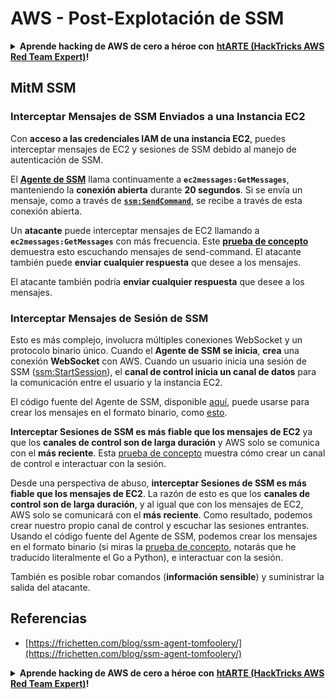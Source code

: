 # AWS - Post-Explotación de SSM

<details>

<summary><strong>Aprende hacking de AWS de cero a héroe con</strong> <a href="https://training.hacktricks.xyz/courses/arte"><strong>htARTE (HackTricks AWS Red Team Expert)</strong></a><strong>!</strong></summary>

Otras formas de apoyar a HackTricks:

* Si quieres ver tu **empresa anunciada en HackTricks** o **descargar HackTricks en PDF** revisa los [**PLANES DE SUSCRIPCIÓN**](https://github.com/sponsors/carlospolop)!
* Consigue el [**merchandising oficial de PEASS & HackTricks**](https://peass.creator-spring.com)
* Descubre [**La Familia PEASS**](https://opensea.io/collection/the-peass-family), nuestra colección de [**NFTs**](https://opensea.io/collection/the-peass-family) exclusivos
* **Únete al** 💬 [**grupo de Discord**](https://discord.gg/hRep4RUj7f) o al [**grupo de telegram**](https://t.me/peass) o **sígueme** en **Twitter** 🐦 [**@carlospolopm**](https://twitter.com/carlospolopm)**.**
* **Comparte tus trucos de hacking enviando PRs a los repositorios de github de** [**HackTricks**](https://github.com/carlospolop/hacktricks) y [**HackTricks Cloud**](https://github.com/carlospolop/hacktricks-cloud).

</details>

## MitM SSM

### Interceptar Mensajes de SSM Enviados a una Instancia EC2 <a href="#intercept-ec2-messages" id="intercept-ec2-messages"></a>

Con **acceso a las credenciales IAM de una instancia EC2**, puedes interceptar mensajes de EC2 y sesiones de SSM debido al manejo de autenticación de SSM.

El [**Agente de SSM**](https://github.com/aws/amazon-ssm-agent) llama continuamente a **`ec2messages:GetMessages`**, manteniendo la **conexión abierta** durante **20 segundos**. Si se envía un mensaje, como a través de [**`ssm:SendCommand`**](https://docs.aws.amazon.com/cli/latest/reference/ssm/send-command.html), se recibe a través de esta conexión abierta.

Un **atacante** puede interceptar mensajes de EC2 llamando a **`ec2messages:GetMessages`** con más frecuencia. Este [**prueba de concepto**](https://github.com/Frichetten/ssm-agent-research/tree/main/ssm-document-interception) demuestra esto escuchando mensajes de send-command. El atacante también puede **enviar cualquier respuesta** que desee a los mensajes.

El atacante también podría **enviar cualquier respuesta** que desee a los mensajes.

### Interceptar Mensajes de Sesión de SSM

Esto es más complejo, involucra múltiples conexiones WebSocket y un protocolo binario único. Cuando el **Agente de SSM se inicia**, **crea** una conexión **WebSocket** con AWS. Cuando un usuario inicia una sesión de SSM ([ssm:StartSession](https://docs.aws.amazon.com/cli/latest/reference/ssm/start-session.html)), el **canal de control inicia un canal de datos** para la comunicación entre el usuario y la instancia EC2.

El código fuente del Agente de SSM, disponible [aquí](https://github.com/aws/amazon-ssm-agent), puede usarse para crear los mensajes en el formato binario, como [esto](https://github.com/aws/amazon-ssm-agent/blob/21c85d674bbb44dd13cd8738d1b9d86658a6b18e/agent/session/contracts/agentmessage.go#L73).

**Interceptar Sesiones de SSM es más fiable que los mensajes de EC2** ya que los **canales de control son de larga duración** y AWS solo se comunica con el **más reciente**. Esta [prueba de concepto](https://github.com/Frichetten/ssm-agent-research/tree/main/ssm-session-interception) muestra cómo crear un canal de control e interactuar con la sesión.

Desde una perspectiva de abuso, **interceptar Sesiones de SSM es más fiable que los mensajes de EC2**. La razón de esto es que los **canales de control son de larga duración**, y al igual que con los mensajes de EC2, AWS solo se comunicará con el **más reciente**. Como resultado, podemos crear nuestro propio canal de control y escuchar las sesiones entrantes. Usando el código fuente del Agente de SSM, podemos crear los mensajes en el formato binario (si miras la [prueba de concepto](https://github.com/Frichetten/ssm-agent-research/tree/main/ssm-session-interception), notarás que he traducido literalmente el Go a Python), e interactuar con la sesión.

También es posible robar comandos (**información sensible**) y suministrar la salida del atacante.

## Referencias

* [https://frichetten.com/blog/ssm-agent-tomfoolery/](https://frichetten.com/blog/ssm-agent-tomfoolery/)

<details>

<summary><strong>Aprende hacking de AWS de cero a héroe con</strong> <a href="https://training.hacktricks.xyz/courses/arte"><strong>htARTE (HackTricks AWS Red Team Expert)</strong></a><strong>!</strong></summary>

Otras formas de apoyar a HackTricks:

* Si quieres ver tu **empresa anunciada en HackTricks** o **descargar HackTricks en PDF** revisa los [**PLANES DE SUSCRIPCIÓN**](https://github.com/sponsors/carlospolop)!
* Consigue el [**merchandising oficial de PEASS & HackTricks**](https://peass.creator-spring.com)
* Descubre [**La Familia PEASS**](https://opensea.io/collection/the-peass-family), nuestra colección de [**NFTs**](https://opensea.io/collection/the-peass-family) exclusivos
* **Únete al** 💬 [**grupo de Discord**](https://discord.gg/hRep4RUj7f) o al [**grupo de telegram**](https://t.me/peass) o **sígueme** en **Twitter** 🐦 [**@carlospolopm**](https://twitter.com/carlospolopm)**.**
* **Comparte tus trucos de hacking enviando PRs a los repositorios de github de** [**HackTricks**](https://github.com/carlospolop/hacktricks) y [**HackTricks Cloud**](https://github.com/carlospolop/hacktricks-cloud).

</details>
